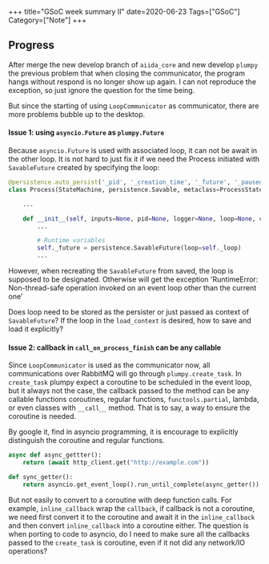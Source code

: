 +++
title="GSoC week summary II"
date=2020-06-23
Tags=["GSoC"]
Category=["Note"]
+++

## Progress

After merge the new develop branch of `aiida_core` and new develop `plumpy` the previous problem that when closing
the communicator, the program hangs without respond is no longer show up again.
I can not reproduce the exception, so just ignore the question for the time being.

But since the starting of using `LoopCommunicator` as communicator, there are more problems bubble up to the desktop.

#### Issue 1: using `asyncio.Future` as `plumpy.Future`

Because `asyncio.Future` is used with associated loop, it can not be await in the other loop.
It is not hard to just fix it if we need the Process initiated with `SavableFuture` created
by specifying the loop:

```python
@persistence.auto_persist('_pid', '_creation_time', '_future', '_paused', '_status', '_pre_paused_status')
class Process(StateMachine, persistence.Savable, metaclass=ProcessStateMachineMeta):

    ...

    def __init__(self, inputs=None, pid=None, logger=None, loop=None, communicator=None):
        ...

        # Runtime variables
        self._future = persistence.SavableFuture(loop=self._loop)
        ...
```

However, when recreating the `SavableFuture` from saved, the loop is supposed to be
designated. Otherwise will get the exception 'RuntimeError: Non-thread-safe operation invoked on an event loop other than the current one'

Does loop need to be stored as the persister or just passed as context of `SavableFuture`?
If the loop in the `load_context` is desired, how to save and load it explicitly?

#### Issue 2: callback in `call_on_process_finish` can be any callable

Since `LoopCommunicator` is used as the communicator now, all communications over RabbitMQ
will go through `plumpy.create_task`. In `create_task` plumpy expect a coroutine to be
scheduled in the event loop, but it always not the case, the callback passed to the
method can be any callable functions coroutines, regular functions, `functools.partial`, lambda,
or even classes with `__call__` method. That is to say, a way to ensure the coroutine is needed.

By google it, find in asyncio programming, it is encourage to explicitly distinguish
the coroutine and regular functions.

```python
async def async_gettter():
    return (await http_client.get("http://example.com"))

def sync_getter():
    return asyncio.get_event_loop().run_until_complete(async_getter())

```

But not easily to convert to a coroutine with deep function calls.
For example, `inline_callback` wrap the `callback`, if callback is not a coroutine,
we need first convert it to the coroutine and await it in the `inline_callback` and then
convert `inline_callback` into a coroutine either.
The question is when porting to code to asyncio, do I need to make sure all the callbacks
passed to the `create_task` is coroutine, even if it not did any network/IO operations?
